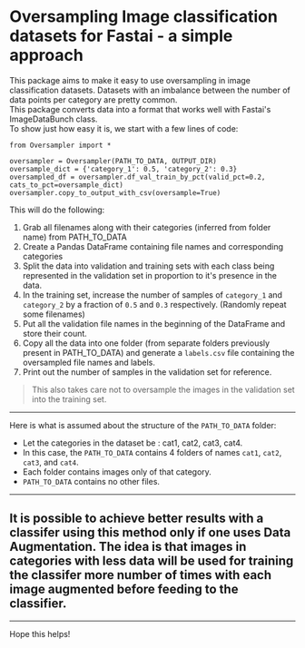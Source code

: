 # Oversampling Image classification datasets for Fastai - a simple approach

This package aims to make it easy to use oversampling in image classification datasets.
Datasets with an imbalance between the number of data points per category are pretty common.<br>
This package converts data into a format that works well with Fastai's ImageDataBunch class.
<br>
To show just how easy it is, we start with a few lines of code:
```
from Oversampler import *

oversampler = Oversampler(PATH_TO_DATA, OUTPUT_DIR)
oversample_dict = {'category_1': 0.5, 'category_2': 0.3}
oversampled_df = oversampler.df_val_train_by_pct(valid_pct=0.2, cats_to_pct=oversample_dict)
oversampler.copy_to_output_with_csv(oversample=True)
```
This will do the following:
1. Grab all filenames along with their categories (inferred from folder name) from PATH_TO_DATA
2. Create a Pandas DataFrame containing file names and corresponding categories
3. Split the data into validation and training sets with each class being represented in the validation set in proportion to it's presence in the data.
4. In the training set, increase the number of samples of `category_1` and `category_2` by a fraction of `0.5` and `0.3` respectively. (Randomly repeat some filenames)
5. Put all the validation file names in the beginning of the DataFrame and store their count.
6. Copy all the data into one folder (from separate folders previously present in PATH_TO_DATA) and generate a `labels.csv` file containing the oversampled file names and labels.
7. Print out the number of samples in the validation set for reference. <br>

>This also takes care not to oversample the images in the validation set into the training set.  <br>

---
Here is what is assumed about the structure of the `PATH_TO_DATA` folder:<br>
- Let the categories in the dataset be : cat1, cat2, cat3, cat4.
- In this case, the `PATH_TO_DATA` contains 4 folders of names `cat1`, `cat2`, `cat3`, and `cat4`.
- Each folder contains images only of that category.
- `PATH_TO_DATA` contains no other files.
---
It is possible to achieve better results with a classifer using this method only if one uses Data Augmentation. The idea is that images in categories with less data will be used for training the classifer more number of times with each image augmented before feeding to the classifier.<br>
---
---
Hope this helps!
